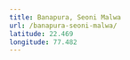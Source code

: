 ```yaml
---
title: Banapura, Seoni Malwa
url: /banapura-seoni-malwa/
latitude: 22.469
longitude: 77.482
---
```


